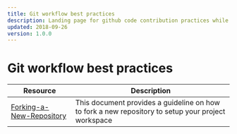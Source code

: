 ```yaml
---
title: Git workflow best practices
description: Landing page for github code contribution practices while working on professional and personal projects
updated: 2018-09-26
version: 1.0.0
---
```


# Git workflow best practices

Resource | Description
----- | -----
[Forking-a-New-Repository](github-workflow/)| This document provides a guideline on how to fork a new repository to setup your project workspace
